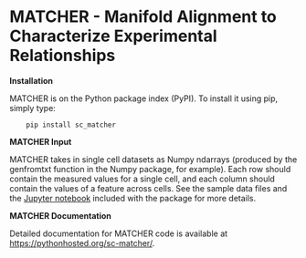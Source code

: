 # MATCHER - Manifold Alignment to Characterize Experimental Relationships
**Installation**

MATCHER is on the Python package index (PyPI). To install it using pip, simply type:

        pip install sc_matcher

**MATCHER Input**

MATCHER takes in single cell datasets as Numpy ndarrays (produced by the genfromtxt function in the Numpy package, for example). Each row should contain the measured values for a single cell, and each column should contain the values of a feature across cells. See the sample data files and the [Jupyter notebook](https://github.com/jw156605/MATCHER/blob/master/MATCHER_demo.ipynb) included with the package for more details.

**MATCHER Documentation**

Detailed documentation for MATCHER code is available at https://pythonhosted.org/sc-matcher/.
